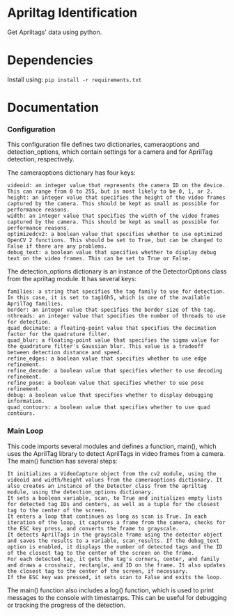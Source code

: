 
# Apriltag Identification

Get Apriltags' data using python.

# Dependencies
Install using: `pip install -r requirements.txt`






# Documentation

### Configuration

This configuration file defines two dictionaries, cameraoptions and detection_options, which contain settings for a camera and for AprilTag detection, respectively.

The cameraoptions dictionary has four keys:

    videoid: an integer value that represents the camera ID on the device. This can range from 0 to 255, but is most likely to be 0, 1, or 2.
    height: an integer value that specifies the height of the video frames captured by the camera. This should be kept as small as possible for performance reasons.
    width: an integer value that specifies the width of the video frames captured by the camera. This should be kept as small as possible for performance reasons.
    optimizedcv2: a boolean value that specifies whether to use optimized OpenCV 2 functions. This should be set to True, but can be changed to False if there are any problems.
    debug_text: a boolean value that specifies whether to display debug text on the video frames. This can be set to True or False.

The detection_options dictionary is an instance of the DetectorOptions class from the apriltag module. It has several keys:

    families: a string that specifies the tag family to use for detection. In this case, it is set to tag16h5, which is one of the available AprilTag families.
    border: an integer value that specifies the border size of the tag.
    nthreads: an integer value that specifies the number of threads to use for detection.
    quad_decimate: a floating-point value that specifies the decimation factor for the quadrature filter.
    quad_blur: a floating-point value that specifies the sigma value for the quadrature filter's Gaussian blur. This value is a tradeoff between detection distance and speed.
    refine_edges: a boolean value that specifies whether to use edge refinement. 
    refine_decode: a boolean value that specifies whether to use decoding refinement. 
    refine_pose: a boolean value that specifies whether to use pose refinement.
    debug: a boolean value that specifies whether to display debugging information.
    quad_contours: a boolean value that specifies whether to use quad contours.

### Main Loop

This code imports several modules and defines a function, main(), which uses the AprilTag library to detect AprilTags in video frames from a camera. The main() function has several steps:

    It initializes a VideoCapture object from the cv2 module, using the videoid and width/height values from the cameraoptions dictionary. It also creates an instance of the Detector class from the apriltag module, using the detection_options dictionary.
    It sets a boolean variable, scan, to True and initializes empty lists for detected tag IDs and centers, as well as a tuple for the closest tag to the center of the screen.
    It enters a loop that continues as long as scan is True. In each iteration of the loop, it captures a frame from the camera, checks for the ESC key press, and converts the frame to grayscale.
    It detects AprilTags in the grayscale frame using the detector object and saves the results to a variable, scan_results. If the debug_text option is enabled, it displays the number of detected tags and the ID of the closest tag to the center of the screen on the frame.
    For each detected tag, it gets the tag's corners, center, and family and draws a crosshair, rectangle, and ID on the frame. It also updates the closest tag to the center of the screen, if necessary.
    If the ESC key was pressed, it sets scan to False and exits the loop.

The main() function also includes a log() function, which is used to print messages to the console with timestamps. This can be useful for debugging or tracking the progress of the detection.
